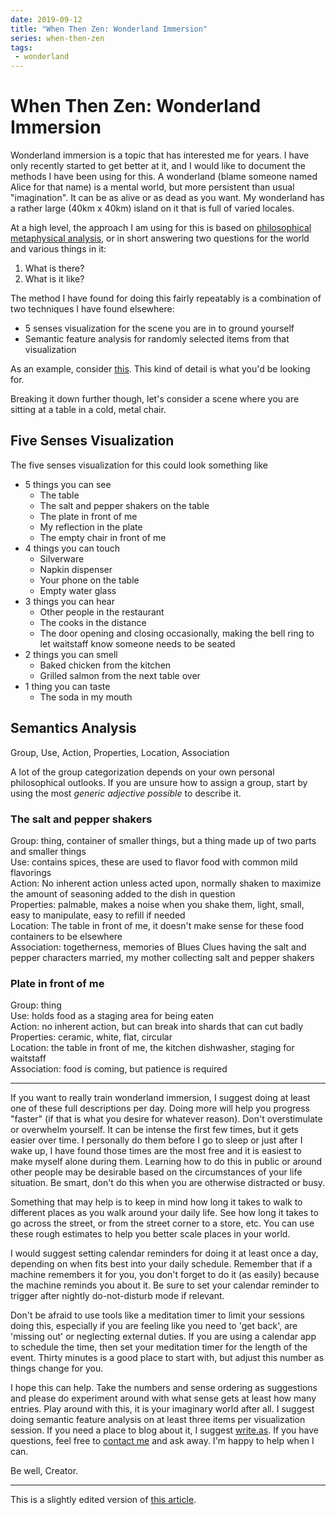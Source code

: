 ```yaml
---
date: 2019-09-12
title: "When Then Zen: Wonderland Immersion"
series: when-then-zen
tags:
 - wonderland
---
```


# When Then Zen: Wonderland Immersion

Wonderland immersion is a topic that has interested me for years. I have only recently started to get better at it, and I would like to document the methods I have been using for this. A wonderland (blame someone named Alice for that name) is a mental world, but more persistent than usual "imagination". It can be as alive or as dead as you want. My wonderland has a rather large (40km x 40km) island on it that is full of varied locales.

At a high level, the approach I am using for this is based on [philosophical metaphysical analysis](https://en.m.wikipedia.org/wiki/Metaphysics), or in short answering two questions for the world and various things in it:

1. What is there?
2. What is it like?

The method I have found for doing this fairly repeatably is a combination of two techniques I have found elsewhere:

* 5 senses visualization for the scene you are in to ground yourself
* Semantic feature analysis for randomly selected items from that visualization

As an example, consider [this](https://write.as/ma-insa/ma-insa-sense-visualization-morning-1-1-2019). This kind of detail is what you'd be looking for. 

Breaking it down further though, let's consider a scene where you are sitting at a table in a cold, metal chair.

## Five Senses Visualization

The five senses visualization for this could look something like

* 5 things you can see
    * The table
    * The salt and pepper shakers on the table
    * The plate in front of me
    * My reflection in the plate
    * The empty chair in front of me
* 4 things you can touch
    * Silverware
    * Napkin dispenser
    * Your phone on the table
    * Empty water glass
* 3 things you can hear
    * Other people in the restaurant
    * The cooks in the distance
    * The door opening and closing occasionally, making the bell ring to let waitstaff know someone needs to be seated
* 2 things you can smell
    * Baked chicken from the kitchen
    * Grilled salmon from the next table over
* 1 thing you can taste
    * The soda in my mouth

## Semantics Analysis

Group, Use, Action, Properties, Location, Association

A lot of the group categorization depends on your own personal philosophical outlooks. If you are unsure how to assign a group, start by using the most _generic adjective possible_ to describe it.

### The salt and pepper shakers

Group: thing, container of smaller things, but a thing made up of two parts and smaller things  
Use: contains spices, these are used to flavor food with common mild flavorings  
Action: No inherent action unless acted upon, normally shaken to maximize the amount of seasoning added to the dish in question  
Properties: palmable, makes a noise when you shake them, light, small, easy to manipulate, easy to refill if needed  
Location: The table in front of me, it doesn't make sense for these food containers to be elsewhere  
Association: togetherness, memories of Blues Clues having the salt and pepper characters married, my mother collecting salt and pepper shakers

### Plate in front of me

Group: thing  
Use: holds food as a staging area for being eaten  
Action: no inherent action, but can break into shards that can cut badly  
Properties: ceramic, white, flat, circular  
Location: the table in front of me, the kitchen dishwasher, staging for waitstaff  
Association: food is coming, but patience is required

---

If you want to really train wonderland immersion, I suggest doing at least one of these full descriptions per day. Doing more will help you progress "faster" (if that is what you desire for whatever reason). Don't overstimulate or overwhelm yourself. It can be intense the first few times, but it gets easier over time. I personally do them before I go to sleep or just after I wake up, I have found those times are the most free and it is easiest to make myself alone during them. Learning how to do this in public or around other people may be desirable based on the circumstances of your life situation. Be smart, don't do this when you are otherwise distracted or busy.

Something that may help is to keep in mind how long it takes to walk to different places as you walk around your daily life. See how long it takes to go across the street, or from the street corner to a store, etc. You can use these rough estimates to help you better scale places in your world.

I would suggest setting calendar reminders for doing it at least once a day, depending on when fits best into your daily schedule. Remember that if a machine remembers it for you, you don't forget to do it (as easily) because the machine reminds you about it. Be sure to set your calendar reminder to trigger after nightly do-not-disturb mode if relevant.

Don't be afraid to use tools like a meditation timer to limit your sessions doing this, especially if you are feeling like you need to 'get back', are 'missing out' or neglecting external duties. If you are using a calendar app to schedule the time, then set your meditation timer for the length of the event. Thirty minutes is a good place to start with, but adjust this number as things change for you.

I hope this can help. Take the numbers and sense ordering as suggestions and please do experiment around with what sense gets at least how many entries. Play around with this, it is your imaginary world after all. I suggest doing semantic feature analysis on at least three items per visualization session. If you need a place to blog about it, I suggest [write.as](https://write.as). If you have questions, feel free to [contact me](/contact) and ask away. I'm happy to help when I can.

Be well, Creator.

---

This is a slightly edited version of [this article](https://when-then-zen.christine.website/skills/paracosm-immerson).
